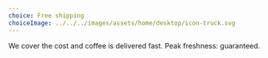 ```yaml
---
choice: Free shipping
choiceImage: ../../../images/assets/home/desktop/icon-truck.svg
---
```


We cover the cost and coffee is delivered fast. Peak freshness: guaranteed.
